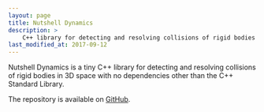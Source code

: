 ```yaml
---
layout: page
title: Nutshell Dynamics
description: >
    C++ library for detecting and resolving collisions of rigid bodies in 3D space
last_modified_at: 2017-09-12
---
```


Nutshell Dynamics is a tiny C++ library for detecting and resolving collisions of rigid
bodies in 3D space with no dependencies other than the C++ Standard Library.

The repository is available on [GitHub][].

[GitHub]: https://github.com/meribold/nutshell_dynamics

<!-- vim: set tw=90 sts=-1 sw=4 et spell: -->
